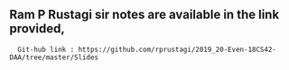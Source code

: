 ## Ram P Rustagi sir notes are available in the link provided,
      Git-hub link : https://github.com/rprustagi/2019_20-Even-18CS42-DAA/tree/master/Slides
